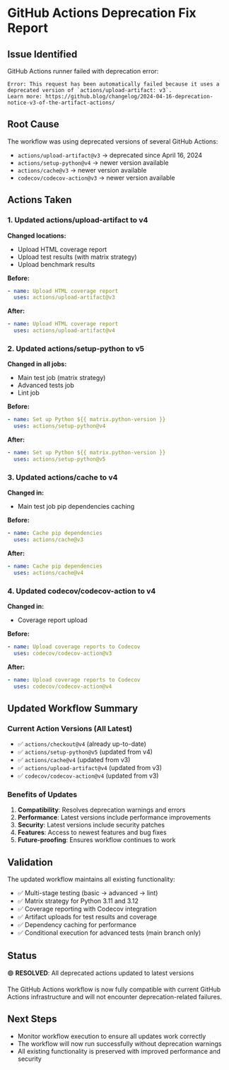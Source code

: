 # GitHub Actions Deprecation Fix Report

## Issue Identified
GitHub Actions runner failed with deprecation error:
```
Error: This request has been automatically failed because it uses a deprecated version of `actions/upload-artifact: v3`.
Learn more: https://github.blog/changelog/2024-04-16-deprecation-notice-v3-of-the-artifact-actions/
```

## Root Cause
The workflow was using deprecated versions of several GitHub Actions:
- `actions/upload-artifact@v3` → deprecated since April 16, 2024
- `actions/setup-python@v4` → newer version available
- `actions/cache@v3` → newer version available
- `codecov/codecov-action@v3` → newer version available

## Actions Taken

### 1. Updated actions/upload-artifact to v4
**Changed locations:**
- Upload HTML coverage report
- Upload test results (with matrix strategy)
- Upload benchmark results

**Before:**
```yaml
- name: Upload HTML coverage report
  uses: actions/upload-artifact@v3
```

**After:**
```yaml
- name: Upload HTML coverage report
  uses: actions/upload-artifact@v4
```

### 2. Updated actions/setup-python to v5
**Changed in all jobs:**
- Main test job (matrix strategy)
- Advanced tests job
- Lint job

**Before:**
```yaml
- name: Set up Python ${{ matrix.python-version }}
  uses: actions/setup-python@v4
```

**After:**
```yaml
- name: Set up Python ${{ matrix.python-version }}
  uses: actions/setup-python@v5
```

### 3. Updated actions/cache to v4
**Changed in:**
- Main test job pip dependencies caching

**Before:**
```yaml
- name: Cache pip dependencies
  uses: actions/cache@v3
```

**After:**
```yaml
- name: Cache pip dependencies
  uses: actions/cache@v4
```

### 4. Updated codecov/codecov-action to v4
**Changed in:**
- Coverage report upload

**Before:**
```yaml
- name: Upload coverage reports to Codecov
  uses: codecov/codecov-action@v3
```

**After:**
```yaml
- name: Upload coverage reports to Codecov
  uses: codecov/codecov-action@v4
```

## Updated Workflow Summary

### Current Action Versions (All Latest)
- ✅ `actions/checkout@v4` (already up-to-date)
- ✅ `actions/setup-python@v5` (updated from v4)
- ✅ `actions/cache@v4` (updated from v3)
- ✅ `actions/upload-artifact@v4` (updated from v3)
- ✅ `codecov/codecov-action@v4` (updated from v3)

### Benefits of Updates
1. **Compatibility**: Resolves deprecation warnings and errors
2. **Performance**: Latest versions include performance improvements
3. **Security**: Latest versions include security patches
4. **Features**: Access to newest features and bug fixes
5. **Future-proofing**: Ensures workflow continues to work

## Validation

The updated workflow maintains all existing functionality:
- ✅ Multi-stage testing (basic → advanced → lint)
- ✅ Matrix strategy for Python 3.11 and 3.12
- ✅ Coverage reporting with Codecov integration
- ✅ Artifact uploads for test results and coverage
- ✅ Dependency caching for performance
- ✅ Conditional execution for advanced tests (main branch only)

## Status
🟢 **RESOLVED**: All deprecated actions updated to latest versions

The GitHub Actions workflow is now fully compatible with current GitHub Actions infrastructure and will not encounter deprecation-related failures.

## Next Steps
- Monitor workflow execution to ensure all updates work correctly
- The workflow will now run successfully without deprecation warnings
- All existing functionality is preserved with improved performance and security
